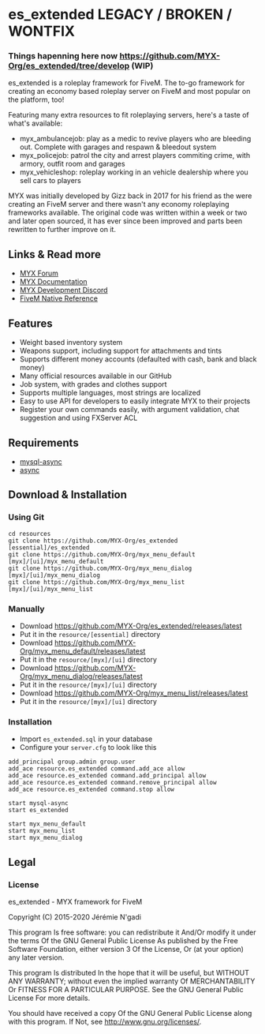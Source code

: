 # es_extended LEGACY / BROKEN / WONTFIX

### Things hapenning here now https://github.com/MYX-Org/es_extended/tree/develop (WIP)

es_extended is a roleplay framework for FiveM. The to-go framework for creating an economy based roleplay server on FiveM and most popular on the platform, too!

Featuring many extra resources to fit roleplaying servers, here's a taste of what's available:

- myx_ambulancejob: play as a medic to revive players who are bleeding out. Complete with garages and respawn & bleedout system
- myx_policejob: patrol the city and arrest players commiting crime, with armory, outfit room and garages
- myx_vehicleshop: roleplay working in an vehicle dealership where you sell cars to players

MYX was initially developed by Gizz back in 2017 for his friend as the were creating an FiveM server and there wasn't any economy roleplaying frameworks available. The original code was written within a week or two and later open sourced, it has ever since been improved and parts been rewritten to further improve on it.

## Links & Read more

- [MYX Forum](https://forum.myx-framework.org/)
- [MYX Documentation](https://wiki.myx-framework.org/)
- [MYX Development Discord](https://discord.me/myx)
- [FiveM Native Reference](https://runtime.fivem.net/doc/reference.html)

## Features

- Weight based inventory system
- Weapons support, including support for attachments and tints
- Supports different money accounts (defaulted with cash, bank and black money)
- Many official resources available in our GitHub
- Job system, with grades and clothes support
- Supports multiple languages, most strings are localized
- Easy to use API for developers to easily integrate MYX to their projects
- Register your own commands easily, with argument validation, chat suggestion and using FXServer ACL

## Requirements

- [mysql-async](https://github.com/brouznouf/fivem-mysql-async)
- [async](https://github.com/MYX-Org/async)


## Download & Installation


### Using Git

```
cd resources
git clone https://github.com/MYX-Org/es_extended [essential]/es_extended
git clone https://github.com/MYX-Org/myx_menu_default [myx]/[ui]/myx_menu_default
git clone https://github.com/MYX-Org/myx_menu_dialog [myx]/[ui]/myx_menu_dialog
git clone https://github.com/MYX-Org/myx_menu_list [myx]/[ui]/myx_menu_list
```

### Manually

- Download https://github.com/MYX-Org/es_extended/releases/latest
- Put it in the `resource/[essential]` directory
- Download https://github.com/MYX-Org/myx_menu_default/releases/latest
- Put it in the `resource/[myx]/[ui]` directory
- Download https://github.com/MYX-Org/myx_menu_dialog/releases/latest
- Put it in the `resource/[myx]/[ui]` directory
- Download https://github.com/MYX-Org/myx_menu_list/releases/latest
- Put it in the `resource/[myx]/[ui]` directory

### Installation

- Import `es_extended.sql` in your database
- Configure your `server.cfg` to look like this

```
add_principal group.admin group.user
add_ace resource.es_extended command.add_ace allow
add_ace resource.es_extended command.add_principal allow
add_ace resource.es_extended command.remove_principal allow
add_ace resource.es_extended command.stop allow

start mysql-async
start es_extended

start myx_menu_default
start myx_menu_list
start myx_menu_dialog
```

## Legal

### License

es_extended - MYX framework for FiveM

Copyright (C) 2015-2020 Jérémie N'gadi

This program Is free software: you can redistribute it And/Or modify it under the terms Of the GNU General Public License As published by the Free Software Foundation, either version 3 Of the License, Or (at your option) any later version.

This program Is distributed In the hope that it will be useful, but WITHOUT ANY WARRANTY; without even the implied warranty Of MERCHANTABILITY Or FITNESS FOR A PARTICULAR PURPOSE. See the GNU General Public License For more details.

You should have received a copy Of the GNU General Public License along with this program. If Not, see http://www.gnu.org/licenses/.

